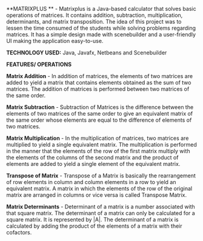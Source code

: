 **MATRIXPLUS **
     - Matrixplus is a Java-based calculator that solves basic operations of matrices. It contains addition, subtraction, multiplication, determinants, and matrix transposition. The idea of this project was to lessen the time consumed of the students while solving problems regarding matrices. It has a simple design made with scenebuilder and a user-friendly UI making the application easy-to-use. 

**TECHNOLOGY USED:**
Java, Javafx, Netbeans and Scenebuilder

**FEATURES/ OPERATIONS**

**Matrix Addition**
     - In addition of matrices, the elements of two matrices are added to yield a matrix that contains elements obtained as the sum of two matrices. The addition of matrices is performed between two matrices of the same order.
     
**Matrix Subtraction**
     - Subtraction of Matrices is the difference between the elements of two matrices of the same order to give an equivalent matrix of the same order whose elements are equal to the difference of elements of two matrices. 
     
**Matrix Multiplication**
     - In the multiplication of matrices, two matrices are multiplied to yield a single equivalent matrix. The multiplication is performed in the manner that the elements of the row of the first matrix multiply with the elements of the columns of the second matrix and the product of elements are added to yield a single element of the equivalent matrix.
     
**Transpose of Matrix**
     - Transpose of a Matrix is basically the rearrangement of row elements in column and column elements in a row to yield an equivalent matrix. A matrix in which the elements of the row of the original matrix are arranged in columns or vice versa is called Transpose Matrix.

**Matrix Determinants**
     - Determinant of a matrix is a number associated with that square matrix. The determinant of a matrix can only be calculated for a square matrix. It is represented by |A|. The determinant of a matrix is calculated by adding the product of the elements of a matrix with their cofactors.
     
    

